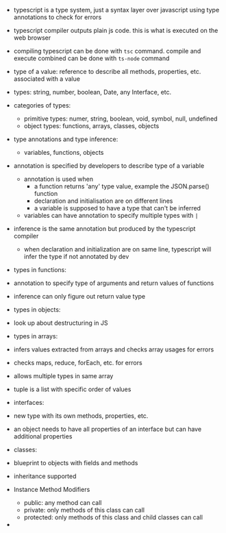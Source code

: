 - typescript is a type system, just a syntax layer over javascript using type annotations to check for errors
- typescript compiler outputs plain js code. this is what is executed on the web browser
- compiling typescript can be done with `tsc` command. compile and execute combined can be done with `ts-node` command

- type of a value: reference to describe all methods, properties, etc. associated with a value
- types: string, number, boolean, Date, any Interface, etc.
- categories of types:
  - primitive types: numer, string, boolean, void, symbol, null, undefined
  - object types: functions, arrays, classes, objects

- type annotations and type inference:
  - variables, functions, objects
- annotation is specified by developers to describe type of a variable
  - annotation is used when
    - a function returns 'any' type value, example the JSON.parse() function
    - declaration and initialisation are on different lines
    - a variable is supposed to have a type that can't be inferred
  - variables can have annotation to specify multiple types with `|`
- inference is the same annotation but produced by the typescript compiler
  - when declaration and initialization are on same line, typescript will infer the type if not annotated by dev

- types in functions:
- annotation to specify type of arguments and return values of functions
- inference can only figure out return value type

- types in objects:
- look up about destructuring in JS

- types in arrays:
- infers values extracted from arrays and checks array usages for errors
- checks maps, reduce, forEach, etc. for errors
- allows multiple types in same array

- tuple is a list with specific order of values

- interfaces:
- new type with its own methods, properties, etc.
- an object needs to have all properties of an interface but can have additional properties

- classes:
- blueprint to objects with fields and methods
- inheritance supported
- Instance Method Modifiers
  - public: any method can call
  - private: only methods of this class can call
  - protected: only methods of this class and child classes can call
- 